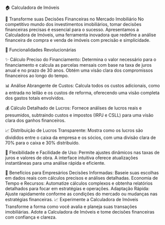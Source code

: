 🏠 Calculadora de Imóveis

🚀 Transforme suas Decisões Financeiras no Mercado Imobiliário
No competitivo mundo dos investimentos imobiliários, tomar decisões financeiras precisas é essencial para o sucesso. Apresentamos a Calculadora de Imóveis, uma ferramenta inovadora que redefine a análise financeira de compra e venda de imóveis com precisão e simplicidade.


🔧 Funcionalidades Revolucionárias

✨ Cálculo Preciso do Financiamento:
Determina o valor necessário para o financiamento e calcula as parcelas mensais com base na taxa de juros anual e no prazo de 30 anos. Obtém uma visão clara dos compromissos financeiros ao longo do tempo.

📊 Análise Abrangente de Custos:
Calcula todos os custos adicionais, como a entrada no leilão e os custos de reforma, oferecendo uma visão completa dos gastos totais envolvidos.

💰 Cálculo Detalhado de Lucros:
Fornece análises de lucros reais e presumidos, subtraindo custos e impostos (IRPJ e CSLL) para uma visão clara dos ganhos financeiros.

📈 Distribuição de Lucros Transparente:
Mostra como os lucros são divididos entre o caixa da empresa e os sócios, com uma divisão clara de 70% para o caixa e 30% distribuído.

🔄 Flexibilidade e Facilidade de Uso:
Permite ajustes dinâmicos nas taxas de juros e valores de obra. A interface intuitiva oferece atualizações instantâneas para uma análise rápida e eficiente.

💼 Benefícios para Empresários
Decisões Informadas: Baseie suas escolhas em dados reais com cálculos precisos e análises detalhadas.
Economia de Tempo e Recursos: Automatize cálculos complexos e obtenha relatórios detalhados para focar em estratégias e operações.
Adaptação Rápida: Ajuste rapidamente conforme as condições do mercado ou mudanças nas estratégias financeiras.
📈 Experimente a Calculadora de Imóveis
Transforme a forma como você avalia e planeja suas transações imobiliárias. Adote a Calculadora de Imóveis e tome decisões financeiras com confiança e clareza.

